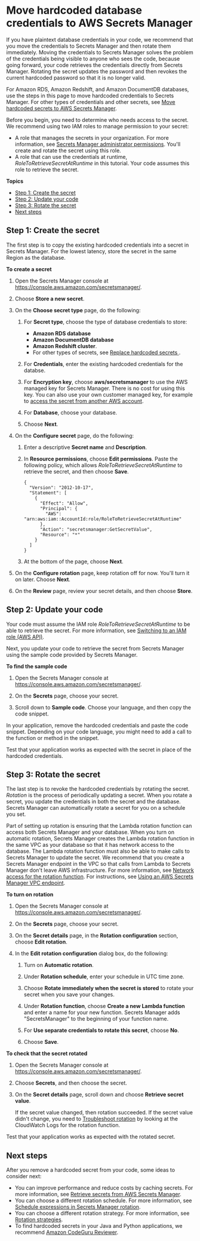 # Move hardcoded database credentials to AWS Secrets Manager<a name="hardcoded-db-creds"></a>

If you have plaintext database credentials in your code, we recommend that you move the credentials to Secrets Manager and then rotate them immediately\. Moving the credentials to Secrets Manager solves the problem of the credentials being visible to anyone who sees the code, because going forward, your code retrieves the credentials directly from Secrets Manager\. Rotating the secret updates the password and then revokes the current hardcoded password so that it is no longer valid\. 

For Amazon RDS, Amazon Redshift, and Amazon DocumentDB databases, use the steps in this page to move hardcoded credentials to Secrets Manager\. For other types of credentials and other secrets, see [Move hardcoded secrets to AWS Secrets Manager](hardcoded.md)\.

Before you begin, you need to determine who needs access to the secret\. We recommend using two IAM roles to manage permission to your secret:
+ A role that manages the secrets in your organization\. For more information, see [Secrets Manager administrator permissions](auth-and-access.md#auth-and-access_admin)\. You'll create and rotate the secret using this role\.
+ A role that can use the credentials at runtime, *RoleToRetrieveSecretAtRuntime* in this tutorial\. Your code assumes this role to retrieve the secret\.

**Topics**
+ [Step 1: Create the secret](#hardcoded-db-creds_step2)
+ [Step 2: Update your code](#hardcoded-db-creds_step3)
+ [Step 3: Rotate the secret](#hardcoded-db-creds_step5)
+ [Next steps](#hardcoded-db-creds_nextsteps)

## Step 1: Create the secret<a name="hardcoded-db-creds_step2"></a>

The first step is to copy the existing hardcoded credentials into a secret in Secrets Manager\. For the lowest latency, store the secret in the same Region as the database\. 

**To create a secret**

1. Open the Secrets Manager console at [https://console\.aws\.amazon\.com/secretsmanager/](https://console.aws.amazon.com/secretsmanager/)\.

1. Choose **Store a new secret**\.

1. On the **Choose secret type** page, do the following:

   1. For **Secret type**, choose the type of database credentials to store:
      + **Amazon RDS database**
      + **Amazon DocumentDB database**
      + **Amazon Redshift cluster**\.
      + For other types of secrets, see [Replace hardcoded secrets ](https://docs.aws.amazon.com/secretsmanager/latest/userguide/hardcoded.html)\.

   1. For **Credentials**, enter the existing hardcoded credentials for the databse\.

   1. For **Encryption key**, choose **aws/secretsmanager** to use the AWS managed key for Secrets Manager\. There is no cost for using this key\. You can also use your own customer managed key, for example to [access the secret from another AWS account](auth-and-access_examples_cross.md)\. 

   1. For **Database**, choose your database\.

   1. Choose **Next**\.

1. On the **Configure secret** page, do the following:

   1. Enter a descriptive **Secret name** and **Description**\. 

   1. In **Resource permissions**, choose **Edit permissions**\. Paste the following policy, which allows *RoleToRetrieveSecretAtRuntime* to retrieve the secret, and then choose **Save**\.

      ```
      {
        "Version": "2012-10-17",
        "Statement": [
          {
            "Effect": "Allow",
            "Principal": {
              "AWS": "arn:aws:iam::AccountId:role/RoleToRetrieveSecretAtRuntime"
            },
            "Action": "secretsmanager:GetSecretValue",
            "Resource": "*"
          }
        ]
      }
      ```

   1. At the bottom of the page, choose **Next**\.

1. On the **Configure rotation** page, keep rotation off for now\. You'll turn it on later\. Choose **Next**\.

1. On the **Review** page, review your secret details, and then choose **Store**\.

## Step 2: Update your code<a name="hardcoded-db-creds_step3"></a>

Your code must assume the IAM role *RoleToRetrieveSecretAtRuntime* to be able to retrieve the secret\. For more information, see [Switching to an IAM role \(AWS API\)](https://docs.aws.amazon.com/IAM/latest/UserGuide/id_roles_use_switch-role-api.html)\.

Next, you update your code to retrieve the secret from Secrets Manager using the sample code provided by Secrets Manager\. 

**To find the sample code**

1. Open the Secrets Manager console at [https://console\.aws\.amazon\.com/secretsmanager/](https://console.aws.amazon.com/secretsmanager/)\.

1. On the **Secrets** page, choose your secret\.

1. Scroll down to **Sample code**\. Choose your language, and then copy the code snippet\. 

In your application, remove the hardcoded credentials and paste the code snippet\. Depending on your code language, you might need to add a call to the function or method in the snippet\.

Test that your application works as expected with the secret in place of the hardcoded credentials\.

## Step 3: Rotate the secret<a name="hardcoded-db-creds_step5"></a>

The last step is to revoke the hardcoded credentials by rotating the secret\. *Rotation* is the process of periodically updating a secret\. When you rotate a secret, you update the credentials in both the secret and the database\. Secrets Manager can automatically rotate a secret for you on a schedule you set\.

Part of setting up rotation is ensuring that the Lambda rotation function can access both Secrets Manager and your database\. When you turn on automatic rotation, Secrets Manager creates the Lambda rotation function in the same VPC as your database so that it has network access to the database\. The Lambda rotation function must also be able to make calls to Secrets Manager to update the secret\. We recommend that you create a Secrets Manager endpoint in the VPC so that calls from Lambda to Secrets Manager don't leave AWS infrastructure\. For more information, see [Network access for the rotation function](rotation-network-rqmts.md)\. For instructions, see [Using an AWS Secrets Manager VPC endpoint](vpc-endpoint-overview.md)\.

**To turn on rotation**

1. Open the Secrets Manager console at [https://console\.aws\.amazon\.com/secretsmanager/](https://console.aws.amazon.com/secretsmanager/)\.

1. On the **Secrets** page, choose your secret\.

1. On the **Secret details** page, in the **Rotation configuration** section, choose **Edit rotation**\.

1. In the **Edit rotation configuration** dialog box, do the following:

   1. Turn on **Automatic rotation**\.

   1. Under **Rotation schedule**, enter your schedule in UTC time zone\. 

   1. Choose **Rotate immediately when the secret is stored** to rotate your secret when you save your changes\.

   1. Under **Rotation function**, choose **Create a new Lambda function** and enter a name for your new function\. Secrets Manager adds "SecretsManager" to the beginning of your function name\.

   1. For **Use separate credentials to rotate this secret**, choose **No**\.

   1. Choose **Save**\.

**To check that the secret rotated**

1. Open the Secrets Manager console at [https://console\.aws\.amazon\.com/secretsmanager/](https://console.aws.amazon.com/secretsmanager/)\.

1. Choose **Secrets**, and then choose the secret\.

1. On the **Secret details** page, scroll down and choose **Retrieve secret value**\.

   If the secret value changed, then rotation succeeded\. If the secret value didn't change, you need to [Troubleshoot rotation](troubleshoot_rotation.md) by looking at the CloudWatch Logs for the rotation function\.

Test that your application works as expected with the rotated secret\.

## Next steps<a name="hardcoded-db-creds_nextsteps"></a>

After you remove a hardcoded secret from your code, some ideas to consider next:
+ You can improve performance and reduce costs by caching secrets\. For more information, see [Retrieve secrets from AWS Secrets Manager](retrieving-secrets.md)\.
+ You can choose a different rotation schedule\. For more information, see [Schedule expressions in Secrets Manager rotation](rotate-secrets_schedule.md)\.
+ You can choose a different rotation strategy\. For more information, see [Rotation strategies](rotating-secrets_strategies.md)\.
+ To find hardcoded secrets in your Java and Python applications, we recommend [Amazon CodeGuru Reviewer](https://docs.aws.amazon.com/codeguru/latest/reviewer-ug/welcome.html)\.